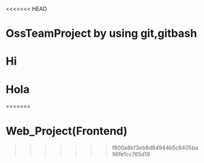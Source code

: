 <<<<<<< HEAD
# OssTeamProject by using git,gitbash
# Hi
# Hola
=======
# Web_Project(Frontend)
>>>>>>> f800a8bf3eb8d84944b5c8405ba96fe1cc765d19
